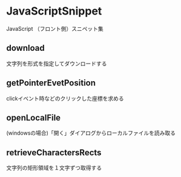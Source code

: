 # JavaScriptSnippet
JavaScript （フロント側）スニペット集

## download
文字列を形式を指定してダウンロードする

## getPointerEvetPosition
clickイベント時などのクリックした座標を求める

## openLocalFile
(windowsの場合)「開く」ダイアログからローカルファイルを読み取る

## retrieveCharactersRects
文字列の矩形領域を１文字ずつ取得する